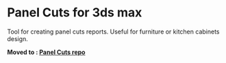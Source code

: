 # Panel Cuts for 3ds max

Tool for creating panel cuts reports. Useful for furniture or kitchen cabinets design.

**Moved to : [Panel Cuts repo](https://github.com/HAG87/maxscript-PanelCuts)**